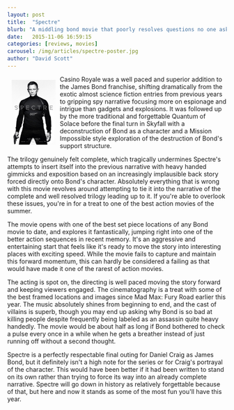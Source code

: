```yaml
---
layout: post
title:  "Spectre"
blurb: "A middling bond movie that poorly resolves questions no one asked."
date:   2015-11-06 16:59:15
categories: [reviews, movies]
carousel: /img/articles/spectre-poster.jpg
author: "David Scott"
---
```


<img class="img-responsive" width="20%" style="float:left;margin:10px;" src="/img/articles/spectre-poster.jpg">
Casino Royale was a well paced and superior addition to the James Bond franchise, shifting dramatically from the exotic almost science fiction entries from previous years to gripping spy narrative focusing more on espionage and intrigue than gadgets and explosions. It was followed up by the more traditional and forgettable Quantum of Solace before the final turn in Skyfall with a deconstruction of Bond as a character and a Mission Impossible style exploration of the destruction of Bond's support structure.

The trilogy genuinely felt complete, which tragically undermines Spectre's attempts to insert itself into the previous narrative with heavy handed gimmicks and exposition based on an increasingly implausible back story forced directly onto Bond's character. Absolutely everything that is wrong with this movie revolves around attempting to tie it into the narrative of the complete and well resolved trilogy leading up to it. If you're able to overlook these issues, you're in for a treat to one of the best action movies of the summer.

The movie opens with one of the best set piece locations of any Bond movie to date, and explores it fantastically, jumping right into one of the better action sequences in recent memory. It's an aggressive and entertaining start that feels like it's ready to move the story into interesting places with exciting speed. While the movie fails to capture and maintain this forward momentum, this can hardly be considered a failing as that would have made it one of the rarest of action movies. 

The acting is spot on, the directing is well paced  moving the story forward and keeping viewers engaged. The cinematography is a treat with some of the best framed locations and images since Mad Max: Fury Road earlier this year. The music absolutely shines from beginning to end, and the cast of villains is superb, though you may end up asking why Bond is so bad at killing people despite frequently being labeled as an assassin quite heavy handedly. The movie would be about half as long if Bond bothered to check a pulse every once in a while when he gets a breather instead of just running off without a second thought.

Spectre is a perfectly respectable final outing for Daniel Craig as James Bond, but it definitely isn't a high note for the series or for Craig's portrayal of the character. This would have been better if it had been written to stand on its own rather than trying to force its way into an already complete narrative. Spectre will go down in history as relatively forgettable because of that, but here and now it stands as some of the most fun you'll have this year.